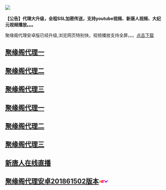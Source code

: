 ![](https://raw.githubusercontent.com/hao369/a/master/j.jpg)

**【公告】代理大升级，全程SSL加密传送，支持youtube视频、新唐人视频、大纪元视频播放。。。**

聚缘阁代理安卓版已经升级,浏览网页特别快，视频播放支持全屏。。。[点击下载](https://github.com/dtw9/9/raw/master/201861502.apk)

##  [聚缘阁代理一](http://r87grey.haor.poetry.is)

##  [聚缘阁代理二](http://4rrt3-566.627.aser.com.ve/)

##  [聚缘阁代理三](http://5trr5-4t.juyuange2.ramenofnyc.com/20180422) 

##  [聚缘阁代理一](http://r8tr7ey.haor.poetry.is)

##  [聚缘阁代理二](http://43-5tr66.627.aser.com.ve/)

##  [聚缘阁代理三](http://5trr5-4t.627.aser.com.ve) 


##  [新唐人在线直播](http://5754x.haor.poetry.is/xtr.html)










##  [聚缘阁代理安卓201861502版本](https://github.com/dtw9/9/raw/master/201861502.apk)![](https://raw.githubusercontent.com/jyg-1/jyg/master/new.gif)



